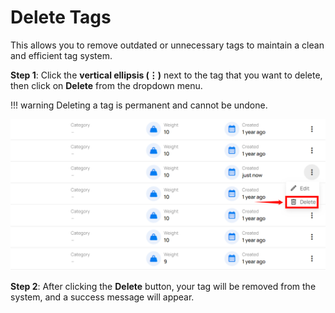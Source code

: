 # Delete Tags

This allows you to remove outdated or unnecessary tags to maintain a clean and efficient tag system.

**Step 1**: Click the **vertical ellipsis (⋮)** next to the tag that you want to delete, then click on **Delete** from the dropdown menu.

!!! warning
    Deleting a tag is permanent and cannot be undone.

![delete](../assets/tags/delete-light-12.png)

**Step 2**: After clicking the **Delete** button, your tag will be removed from the system, and a success message will appear.